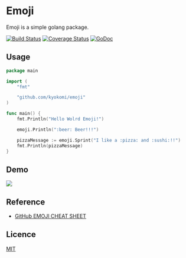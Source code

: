 # Emoji
Emoji is a simple golang package.

[![Build Status](https://drone.io/github.com/kyokomi/emoji/status.png)](https://drone.io/github.com/kyokomi/emoji/latest)
[![Coverage Status](https://coveralls.io/repos/kyokomi/emoji/badge.png?branch=master)](https://coveralls.io/r/kyokomi/emoji?branch=master)
[![GoDoc](https://godoc.org/github.com/kyokomi/emoji?status.svg)](https://godoc.org/github.com/kyokomi/emoji)

## Usage

```go
package main

import (
	"fmt"

	"github.com/kyokomi/emoji"
)

func main() {
	fmt.Println("Hello Wolrd Emoji!")

	emoji.Println(":beer: Beer!!!")

	pizzaMessage := emoji.Sprint("I like a :pizza: and :sushi:!!")
	fmt.Println(pizzaMessage)
}
```

## Demo

![](https://raw.githubusercontent.com/kyokomi/emoji/master/screen/image.png)

## Reference

- [GitHub EMOJI CHEAT SHEET](http://www.emoji-cheat-sheet.com/)

## Licence

[MIT](https://github.com/kyokomi/emoji/blob/master/LICENSE)
